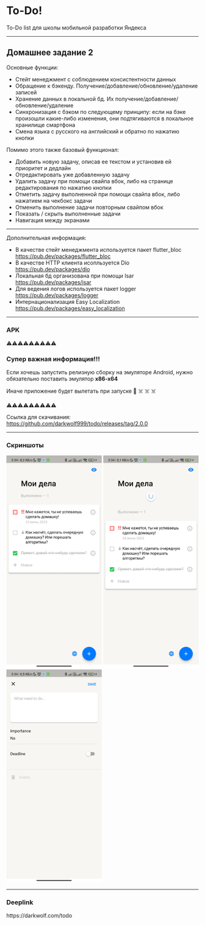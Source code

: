 # To-Do!

To-Do list для школы мобильной разработки Яндекса

---

## Домашнее задание 2

Основные функции:

+ Стейт менеджмент с соблюдением консистентности данных
+ Обращение к бэкенду. Получение/добавление/обновление/удаление записей
+ Хранение данных в локальной бд. Их получение/добавление/обновление/удаление
+ Синхронизация с бэком по следующему принципу: если на бэке произошли какие-либо изменения, они подтягиваются в локальное хранилище смартфона
+ Смена языка с русского на английский и обратно по нажатию кнопки

Помимо этого также базовый функционал:

+ Добавить новую задачу, описав ее текстом и установив ей приоритет и дедлайн
+ Отредактировать уже добавленную задачу
+ Удалить задачу при помощи свайпа вбок, либо на странице редактирования по нажатию кнопки
+ Отметить задачу выполненной при помощи свайпа вбок, либо нажатием на чекбокс задачи
+ Отменить выполнение задачи повторным свайпом вбок
+ Показать / скрыть выполненные задачи
+ Навигация между экранами
___
Дополнительная информация: 

+ В качестве стейт менеджмента используется пакет flutter_bloc https://pub.dev/packages/flutter_bloc
+ В качестве HTTP клиента исопльзуется Dio https://pub.dev/packages/dio
+ Локальная бд организована при помощи Isar https://pub.dev/packages/isar
+ Для ведения логов используется пакет logger https://pub.dev/packages/logger
+ Интернационализация Easy Localization https://pub.dev/packages/easy_localization  
___
### APK
:warning::warning::warning::warning::warning::warning::warning::warning::warning:

### Супер важная информация!!!

Если хочешь запустить релизную сборку на эмуляторе Android, нужно обязательно поставить эмулятор **x86-x64** 

Иначе приложение будет вылетать при запуске :t-rex: :skull_and_crossbones: :skull_and_crossbones: :skull_and_crossbones:

:warning::warning::warning::warning::warning::warning::warning::warning::warning:

Ссылка для скачивания: https://github.com/darkwolf999/todo/releases/tag/2.0.0
___
### Скриншоты

<p float="center">
  <img src="https://github.com/darkwolf999/todo/blob/home_work_2/screenshots/1.JPG" width="250" />
  <img src="https://github.com/darkwolf999/todo/blob/home_work_2/screenshots/2.JPG" width="250" /> 
  <img src="https://github.com/darkwolf999/todo/blob/home_work_2/screenshots/3.JPG" width="250" />
</p>

___
### Deeplink

<p float="center">
  https://darkwolf.com/todo
</p>


